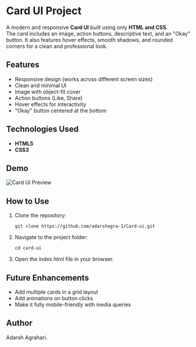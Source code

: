 # Card UI Project

A modern and responsive **Card UI** built using only **HTML and CSS**.  
The card includes an image, action buttons, descriptive text, and an "Okay" button. It also features hover effects, smooth shadows, and rounded corners for a clean and professional look.

## Features
- Responsive design (works across different screen sizes)
- Clean and minimal UI
- Image with object-fit cover
- Action buttons (Like, Share)
- Hover effects for interactivity
- "Okay" button centered at the bottom

## Technologies Used
- **HTML5**
- **CSS3**

## Demo
![Card UI Preview](https://images.unsplash.com/photo-1522202176988-66273c2fd55f?w=800)

## How to Use
1. Clone the repository:
   
   `git clone https://github.com/adarshagra-1/Card-ui.git`
   
2. Navigate to the project folder:

   `cd card-ui`
   
3. Open the index.html file in your browser.

## Future Enhancements
- Add multiple cards in a grid layout
- Add animations on button clicks
- Make it fully mobile-friendly with media queries

## Author
Adarsh Agrahari.
